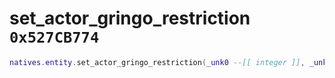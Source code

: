 # set_actor_gringo_restriction `0x527CB774`

```lua
natives.entity.set_actor_gringo_restriction(_unk0 --[[ integer ]], _unk1 --[[ integer ]])
```